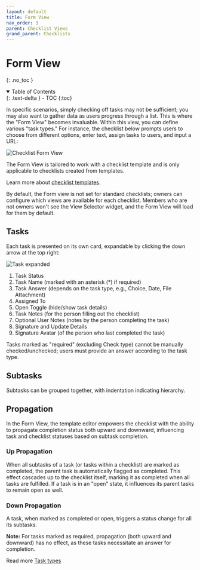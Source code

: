 ```yaml
---
layout: default
title: Form View
nav_order: 3
parent: Checklist Views
grand_parent: Checklists
---
```


# Form View

{: .no_toc }

<details open markdown="block">
  <summary>
    Table of Contents
  </summary>
  {: .text-delta }
- TOC
{:toc}
</details>

In specific scenarios, simply checking off tasks may not be sufficient; you may also want to gather data as users progress through a list. This is where the "Form View" becomes invaluable. Within this view, you can define various "task types." For instance, the checklist below prompts users to choose from different options, enter text, assign tasks to users, and input a URL:

![Checklist Form View](/assets/images/checklists/checklist-form-view.png)

The Form View is tailored to work with a checklist template and is only applicable to checklists created from templates.

Learn more about [checklist templates](/templates/templates/).

By default, the Form view is not set for standard checklists; owners can configure which views are available for each checklist. Members who are not owners won't see the View Selector widget, and the Form View will load for them by default.

## Tasks

Each task is presented on its own card, expandable by clicking the down arrow at the top right:

![Task expanded](/assets/images/checklists/checklist-form-view-card-open.png)

1. Task Status
2. Task Name (marked with an asterisk (\*) if required)
3. Task Answer (depends on the task type, e.g., Choice, Date, File Attachment)
4. Assigned To
5. Open Toggle (hide/show task details)
6. Task Notes (for the person filling out the checklist)
7. Optional User Notes (notes by the person completing the task)
8. Signature and Update Details
9. Signature Avatar (of the person who last completed the task)

Tasks marked as "required" (excluding Check type) cannot be manually checked/unchecked; users must provide an answer according to the task type.

## Subtasks

Subtasks can be grouped together, with indentation indicating hierarchy.

## Propagation

In the Form View, the template editor empowers the checklist with the ability to propagate completion status both upward and downward, influencing task and checklist statuses based on subtask completion.

### Up Propagation

When all subtasks of a task (or tasks within a checklist) are marked as completed, the parent task is automatically flagged as completed. This effect cascades up to the checklist itself, marking it as completed when all tasks are fulfilled. If a task is in an "open" state, it influences its parent tasks to remain open as well.

### Down Propagation

A task, when marked as completed or open, triggers a status change for all its subtasks.

**Note:** For tasks marked as required, propagation (both upward and downward) has no effect, as these tasks necessitate an answer for completion.

Read more [Task types](/checklists/task-types/)
